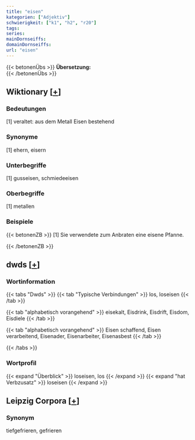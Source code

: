 ```yaml
---
title: "eisen"
kategorien: ["Adjektiv"]
schwierigkeit: ["k1", "h2", "r20"]
tags:
series:
mainDornseiffs:
domainDornseiffs:
url: "eisen"
---
```


{{< betonenÜbs >}}
**Übersetzung:**  
{{< /betonenÜbs >}}

## Wiktionary [[+](https://de.wiktionary.org/wiki/eisen)]

### Bedeutungen
[1] veraltet: aus dem Metall Eisen bestehend  

### Synonyme
[1] ehern, eisern  

### Unterbegriffe
[1] gusseisen, schmiedeeisen  

### Oberbegriffe
[1] metallen  

### Beispiele
{{< betonenZB >}}
[1] Sie verwendete zum Anbraten eine eisene Pfanne.  

{{< /betonenZB >}}


## dwds [[+](https://www.dwds.de/wb/eisen)]

### Wortinformation
{{< tabs "Dwds" >}}
{{< tab "Typische Verbindungen" >}}
los, loseisen
{{< /tab >}}

{{< tab "alphabetisch vorangehend" >}}
eisekalt, Eisdrink, Eisdrift, Eisdom, Eisdiele
{{< /tab >}}

{{< tab "alphabetisch vorangehend" >}}
Eisen schaffend, Eisen verarbeitend, Eisenader, Eisenarbeiter, Eisenasbest
{{< /tab >}}

{{< /tabs >}}

### Wortprofil
{{< expand "Überblick" >}} loseisen, los {{< /expand >}}
{{< expand "hat Verbzusatz" >}} loseisen {{< /expand >}}

## Leipzig Corpora [[+](https://corpora.uni-leipzig.de/en/res?word=eisen&corpusId=deu_newscrawl-public_2018)]


### Synonym
tiefgefrieren, gefrieren

